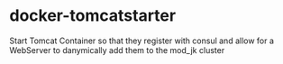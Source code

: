 # docker-tomcatstarter
Start Tomcat Container so that they register with consul and allow for a WebServer to danymically add them to the mod_jk cluster

